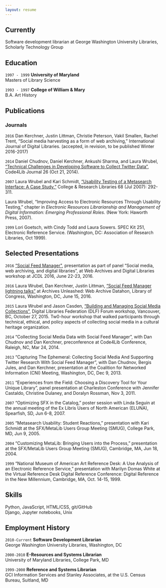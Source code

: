 ```yaml
---
layout: resume
---
```

## Currently

Software development librarian at George Washington University Libraries, Scholarly Technology Group


## Education
`1997 - 1999` __University of Maryland__  
Masters of Library Science


`1993 - 1997` __College of William & Mary__  
B.A. Art History


## Publications

### Journals

`2016` Dan Kerchner, Justin Littman, Christie Peterson, Vakil Smallen, Rachel Trent,  “Social media harvesting as a form of web archiving,” International Journal of Digital Libraries.  (accepted, in revision, to be published Winter 2016-2017)  

`2014` Daniel Chudnov, Daniel Kerchner, Ankushi Sharma, and Laura Wrubel, [“Technical Challenges in Developing Software to Collect Twitter Data”](http://journal.code4lib.org/articles/10097), Code4Lib Journal 26 (Oct 21, 2014).

`2007` Laura Wrubel and Kari Schmidt, [“Usability Testing of a Metasearch Interface: A Case Study,”](http://crl.acrl.org/content/68/4/292.full.pdf+html) College & Research Libraries 68 (Jul 2007): 292-311.

Laura Wrubel, “Improving Access to Electronic Resources Through Usability Testing,” chapter in *Electronic Resources Librarianship and Management of Digital Information: Emerging Professional Roles.* (New York: Haworth Press, 2007). 

`1999` Lori Goetsch, with Cindy Todd and Laura Sowers. SPEC Kit 251, Electronic Reference Service. (Washington, DC: Association of Research Libraries, Oct 1999).


## Selected Presentations

`2016` [“Social Feed Manager"](http://www.slideshare.net/lwrubel/social-feed-manager), presentation as part of panel “Social media, web archiving, and digital libraries”, at Web Archives and Digital Libraries workshop at JCDL 2016, June 22-23, 2016.

`2016` Laura Wrubel, Dan Kerchner, Justin Littman, [“Social Feed Manager lightning talks”](https://docs.google.com/presentation/d/14LiqnLAKAI6H9t8gttIIzO0KnnFCTSrONML-ZEmuXDc/) at Archives Unleashed: Web Archive Datahon, Library of Congress, Washington, DC, June 15, 2016. 

`2015` Laura Wrubel and Jason Casden, [“Building and Managing Social Media Collections”](http://www.slideshare.net/casden/building-and-managing-social-media-collections), Digital Libraries Federation (DLF) Forum workshop, Vancouver, BC, October 27, 2015. Tw0-hour workshop that walked participants through technical, ethical, and policy aspects of collecting social media in a cultural heritage organization.

`2014` “Collecting Social Media Data with Social Feed Manager”, with Dan Chudnov and Dan Kerchner, preconference at Code4Lib Conference, Raleigh, NC, Mar 24, 2014.

`2013` “Capturing The Ephemeral: Collecting Social Media And Supporting Twitter Research With Social Feed Manager”, with Dan Chudnov, Bergis Jules, and Dan Kerchner, presentation at the Coalition for Networked Information (CNI) Meeting, Washington, DC, Dec 9, 2013.

`2011` “Experiences from the Field: Choosing a Discovery Tool for Your Unique Library”, panel presentation at Charleston Conference with Jennifer Castaldo, Christine Dulaney, and Doralyn Rossman, Nov 3, 2011.

`2007` “Optimizing SFX in the Catalog,” poster session with Linda Seguin at the annual meeting of the Ex Libris Users of North American (ELUNA), Spearfish, SD, Jun 6-8, 2007. 

`2005` “Metasearch Usability: Student Reactions,” presentation with Kari Schmidt at the SFX/MetaLib Users Group Meeting (SMUG), College Park, MD, Jun 9, 2005. 

`2004` “Customizing MetaLib: Bringing Users into the Process,” presentation at the SFX/MetaLib Users Group Meeting (SMUG), Cambridge, MA, Jun 18, 2004.

`1999`  “National Museum of American Art Reference Desk: A Use Analysis of an Electronic Reference Service,” presentation with Marilyn Domas White at the Virtual Reference Desk Digital Reference Conference: Digital Reference in the New Millennium, Cambridge, MA, Oct. 14-15, 1999.


## Skills

Python, JavaScript, HTML/CSS, git/GitHub  
Django, Jupyter notebooks, Unix


## Employment History

`2010-Current` __Software Development Librarian__  
George Washington University Libraries, Washington, DC


`2000-2010` __E-Resources and Systems Librarian__  
University of Maryland Libraries, College Park, MD


`1999-2000` __Reference and Systems Librarian__  
GCI Information Services and Stanley Associates, at the U.S. Census Bureau, Suitland, MD



<!-- ### Footer

Last updated: November 2016 -->


